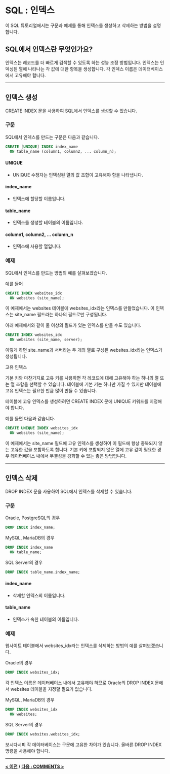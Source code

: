 # SQL : 인덱스

이 SQL 튜토리얼에서는 구문과 예제를 통해 인덱스를 생성하고 삭제하는 방법을 설명합니다.

## SQL에서 인덱스란 무엇인가요?
인덱스는 레코드를 더 빠르게 검색할 수 있도록 하는 성능 조정 방법입니다. 인덱스는 인덱싱된 열에 나타나는 각 값에 대한 항목을 생성합니다. 각 인덱스 이름은 데이터베이스에서 고유해야 합니다.

---
## 인덱스 생성
CREATE INDEX 문을 사용하여 SQL에서 인덱스를 생성할 수 있습니다.

### 구문
SQL에서 인덱스를 만드는 구문은 다음과 같습니다.
```SQL
CREATE [UNIQUE] INDEX index_name
  ON table_name (column1, column2, ... column_n);
```
#### **UNIQUE**
- UNIQUE 수정자는 인덱싱된 열의 값 조합이 고유해야 함을 나타냅니다.
#### **index_name**
- 인덱스에 할당할 이름입니다.
#### **table_name**
- 인덱스를 생성할 테이블의 이름입니다.
#### **column1, column2, ... column_n**
- 인덱스에 사용할 열입니다.

### 예제
SQL에서 인덱스를 만드는 방법의 예를 살펴보겠습니다.

예를 들어
```SQL
CREATE INDEX websites_idx
  ON websites (site_name);
```
이 예제에서는 websites 테이블에 websites_idx라는 인덱스를 만들었습니다. 이 인덱스는 site_name 필드라는 하나의 필드로만 구성됩니다.

아래 예제에서와 같이 둘 이상의 필드가 있는 인덱스를 만들 수도 있습니다.
```SQL
CREATE INDEX websites_idx
  ON websites (site_name, server);
```
이렇게 하면 site_name과 서버라는 두 개의 열로 구성된 websites_idx라는 인덱스가 생성됩니다.

고유 인덱스

기본 키와 마찬가지로 고유 키를 사용하면 각 레코드에 대해 고유해야 하는 하나의 열 또는 열 조합을 선택할 수 있습니다. 테이블에 기본 키는 하나만 가질 수 있지만 테이블에 고유 인덱스는 필요한 만큼 많이 만들 수 있습니다.

테이블에 고유 인덱스를 생성하려면 CREATE INDEX 문에 UNIQUE 키워드를 지정해야 합니다.

예를 들면 다음과 같습니다.
```SQL
CREATE UNIQUE INDEX websites_idx
  ON websites (site_name);
```
이 예제에서는 site_name 필드에 고유 인덱스를 생성하여 이 필드에 항상 중복되지 않는 고유한 값을 포함하도록 합니다. 기본 키에 포함되지 않은 열에 고유 값이 필요한 경우 데이터베이스 내에서 무결성을 강화할 수 있는 좋은 방법입니다.

---
## 인덱스 삭제
DROP INDEX 문을 사용하여 SQL에서 인덱스를 삭제할 수 있습니다.

### 구문
Oracle, PostgreSQL의 경우

```SQL
DROP INDEX index_name;
```

MySQL, MariaDB의 경우

```SQL
DROP INDEX index_name
  ON table_name;
```

SQL Server의 경우

```SQL
DROP INDEX table_name.index_name;
```

#### **index_name**
- 삭제할 인덱스의 이름입니다.
#### **table_name**
- 인덱스가 속한 테이블의 이름입니다.

### 예제
웹사이트 테이블에서 websites_idx라는 인덱스를 삭제하는 방법의 예를 살펴보겠습니다.

Oracle의 경우

```SQL
DROP INDEX websites_idx;
```
각 인덱스 이름은 데이터베이스 내에서 고유해야 하므로 Oracle의 DROP INDEX 문에서 websites 테이블을 지정할 필요가 없습니다.

MySQL, MariaDB의 경우

```SQL
DROP INDEX websites_idx
  ON websites;
```

SQL Server의 경우

```SQL
DROP INDEX websites.websites_idx;
```

보시다시피 각 데이터베이스는 구문에 고유한 차이가 있습니다. 올바른 DROP INDEX 명령을 사용해야 합니다.

---
**[< 이전](LOCAL_TEMP.md) / [다음 : COMMENTS >](Comments.md)**
